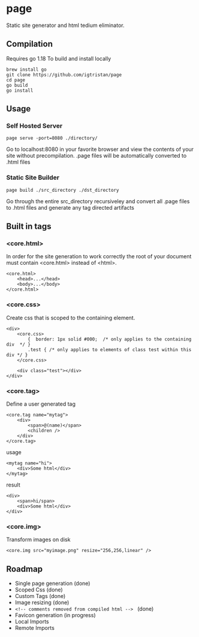 # page
Static site generator and html tedium eliminator.


## Compilation

Requires go 1.18
To build and install locally

```
brew install go
git clone https://github.com/igtristan/page
cd page
go build
go install
```

## Usage


### Self Hosted Server

```
page serve -port=8080 ./directory/
```

Go to localhost:8080 in your favorite browser and view the contents of your site without precompilation.
.page files will be automatically converted to .html files


### Static Site Builder

```
page build ./src_directory ./dst_directory
```

Go through the entire src_directory recursiveley and convert all .page files to .html files and generate any tag directed artifacts

## Built in tags

### <core.html>

In order for the site generation to work correctly the root of your document must contain <core.html> instead of &lt;html&gt;.

```
<core.html>
	<head>...</head>
	<body>...</body>
</core.html>
```

### <core.css>

Create css that is scoped to the containing element.

```
<div>
	<core.css>
		{  border: 1px solid #000;  /* only applies to the containing div  */ }
		.test { /* only applies to elements of class test within this div */ }
	</core.css>
	
	<div class="test"></div>
</div>
```


### <core.tag>

Define a user generated tag

```
<core.tag name="mytag">
	<div>
		<span>@(name)</span>
		<children />
	</div>
</core.tag>
```
usage
```
<mytag name="hi">
	<div>Some html</div>
</mytag>
```
result
```
<div>
	<span>hi/span>
	<div>Some html</div>
</div>
```

### <core.img>

Transform images on disk

```
<core.img src="myimage.png" resize="256,256,linear" />
```


## Roadmap

- Single page generation (done)
- Scoped Css (done)
- Custom Tags (done)
- Image resizing (done)
- ```<!-- comments removed from compiled html --> ``` (done)
- Favicon generation (in progress)
- Local Imports
- Remote Imports


